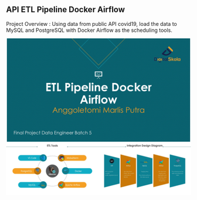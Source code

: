## API ETL Pipeline Docker Airflow

Project Overview : Using data from public API covid19, load the data to MySQL and PostgreSQL with Docker Airflow as the scheduling tools.

<center><img src="images/api_etl_docker_airflow_images/Final Project DE5 - Anggoletomi Marlis Putra_page-0001.jpg?raw=true" width="500px"></center>

<center><img src="images/api_etl_docker_airflow_images/merge_001.jpg?raw=true" width="800px"></center>
